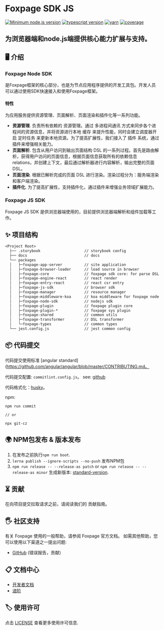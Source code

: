 # Foxpage SDK JS
[![Minimum node.js version](https://img.shields.io/badge/node-%3E%3D12.14.1-brightgreen)](https://img.shields.io/badge/node-%3E%3D12.14.1-brightgreen)
[![typescript version](https://img.shields.io/badge/typescript-%3E%3D4.0.0-brightgreen)](https://img.shields.io/badge/typescript-%3E%3D4.0.0-brightgreen)
[![yarn](https://img.shields.io/badge/yarn-1.22.5-blue)](https://img.shields.io/badge/yarn-1.22.5-blue)
[![coverage](https://img.shields.io/badge/coverage-63%25-green)](https://img.shields.io/badge/coverage-63%25-green)

<h2>为浏览器端和node.js端提供核心能力扩展与支持。</h2>

## 🖥  介绍

### Foxpage Node SDK
是Foxpage框架的核心部分，也是为节点应用程序提供的开发工具包。开发人员可以通过使用SDK快速接入和使用Foxpage框架。

#### 特性
为应用服务提供资源管理、页面解析、页面渲染和插件化等一系列功能。

- **资源管理**. 负责所有依赖的 资源管理。通过 多进程间通讯 方式来同步各个进程间的资源信息，并将资源进行本地 缓存 来提升性能，同时会建立调度器开启 定时任务 来更新本地资源。为了提高扩展性，我们接入了 插件 系统，通过插件来增强相关能力。
- **页面解析**. 包含从用户访问到输出页面结构 DSL 的一系列过程。首先是路由解析，获得用户访问的页面信息，根据页面信息获取所有的依赖信息 relations，并创建上下文，最后通过解析器进行内容解析，输出完整的页面 DSL。
- **页面渲染**. 根据已解析完成的页面 DSL 进行渲染。渲染过程分为：服务端渲染和客户端渲染。
- **插件化**. 为了提高扩展性，支持插件化，通过插件来增强业务领域扩展能力。

### Foxpage JS SDK
Foxpage JS SDK 是供浏览器端使用的，目前提供浏览器端解析和组件加载等工作。

## ✨ 项目结构

```txt
<Project Root>
  ├── .storybook                    // storybook config
  ├── docs                          // docs
  └── packages
  │   ├─foxpage-app-server          // site application
  │   ├─foxpage-browser-loader      // load source in browser
  │   ├─foxpage-core                // foxpage sdk core: for parse DSL
  │   ├─foxpage-engine-react        // react render
  │   ├─foxpage-entry-react         // react csr entry
  │   ├─foxpage-js-sdk              // browser sdk
  │   ├─foxpage-manager             // resource manager
  │   ├─foxpage-middleware-koa      // koa middleware for foxpage node sdk
  │   ├─foxpage-node-sdk            // nodejs sdk
  │   ├─foxpage-plugin              // foxpage plugin core
  │   ├─foxpage-plugin-*            // foxpage sys plugin
  │   ├─foxpage-shared              // common utils
  │   ├─foxpage-transformer         // DSL transformer
  │   └─foxpage-types               // common types
  └── jest.config.js                // jest common config
```

## 📦 代码提交

代码提交使用标准 [angular standard](https://github.com/angular/angular/blob/master/CONTRIBUTING.md。

代码提交配置: `commitlint.config.js`。 see: [github](https://github.com/conventional-changelog/commitlint)

代码格式化：[husky](https://github.com/typicode/husky)。

npm:

```shell
npm run commit

// or

npx git-cz
```

## 🌍 NPM包发布 & 版本发布

1. 在发布之前执行`npm run boot`.
2. `lerna publish --ignore-scripts --no-push` 发布NPM包
3. `npm run release -- --release-as patch` or `npm run release -- --release-as minor` 生成新版本: [standard-version](https://github.com/conventional-changelog/standard-version#readme).

## ⏳ 贡献

在向项目提交拉取请求之前，请阅读我们的 贡献指南。

## 🖐 社区支持

有关 Foxpage 使用的一般帮助，请参阅 Foxpage 官方文档。 如需其他帮助，您可以使用以下渠道之一提出问题:

- [GitHub](https://github.com/foxpage/foxpage) (错误报告，贡献)

## 📋 文档中心

- [开发者文档](http://www.foxpage.io/#/developer)
- [进阶](http://www.foxpage.io/#/advance)

## 🏷️ 使用许可

点击 [LICENSE](./LICENSE) 查看更多使用许可信息.
